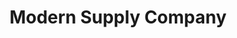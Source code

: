 ---
title: "Modern Supply Company"
url: /williamston/modern-supply-company/
shop: Haushaltsgeräte
---